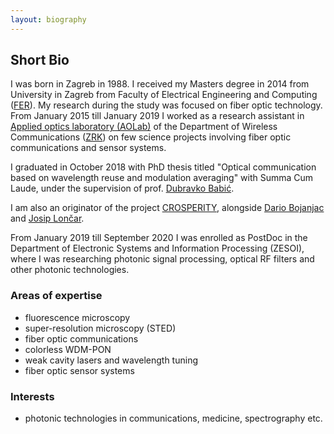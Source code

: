 ```yaml
---
layout: biography
---
```


## Short Bio

I was born in Zagreb in 1988. I received my Masters degree in 2014 from University in Zagreb from Faculty of Electrical Engineering and Computing ([FER](https://www.fer.unizg.hr)). My research during the study was focused on fiber optic technology. From January 2015 till January 2019 I worked as a research assistant in [Applied optics laboratory (AOLab)](https://aolab.fer.hr) of the Department of Wireless Communications ([ZRK](https://www.fer.unizg.hr/zkist)) on few science projects involving fiber optic communications and sensor systems.

I graduated in October 2018 with PhD thesis titled "Optical communication based on wavelength reuse and modulation averaging" with Summa Cum Laude, under the supervision of prof. [Dubravko Babić](https://aolab.fer.hr/aolab/people/dubravko_babic).

I am also an originator of the project [CROSPERITY](https://www.fer.unizg.hr/zkist/FERSAT/pocetak), alongside [Dario Bojanjac](https://www.fer.unizg.hr/zkist/djelatnici/dario_bojanjac) and [Josip Lončar](https://www.fer.unizg.hr/zkist/djelatnici/josip_loncar).

From January 2019 till September 2020 I was enrolled as PostDoc in the Department of Electronic Systems and Information Processing (ZESOI), where I was researching photonic signal processing, optical RF filters and other photonic technologies.


### Areas of expertise

*   fluorescence microscopy
*   super-resolution microscopy (STED)
*   fiber optic communications
*   colorless WDM-PON
*   weak cavity lasers and wavelength tuning
*   fiber optic sensor systems

### Interests

*   photonic technologies in communications, medicine, spectrography etc.